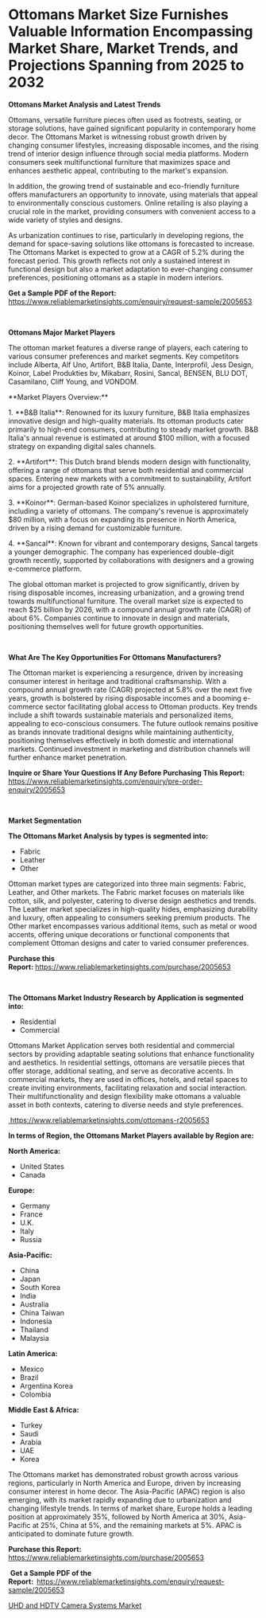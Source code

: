 <p><h1>Ottomans Market Size Furnishes Valuable Information Encompassing Market Share, Market Trends, and Projections Spanning from 2025 to 2032</h1></p><p><strong>Ottomans Market Analysis and Latest Trends</strong></p>
<p><p>Ottomans, versatile furniture pieces often used as footrests, seating, or storage solutions, have gained significant popularity in contemporary home decor. The Ottomans Market is witnessing robust growth driven by changing consumer lifestyles, increasing disposable incomes, and the rising trend of interior design influence through social media platforms. Modern consumers seek multifunctional furniture that maximizes space and enhances aesthetic appeal, contributing to the market's expansion.</p><p>In addition, the growing trend of sustainable and eco-friendly furniture offers manufacturers an opportunity to innovate, using materials that appeal to environmentally conscious customers. Online retailing is also playing a crucial role in the market, providing consumers with convenient access to a wide variety of styles and designs.</p><p>As urbanization continues to rise, particularly in developing regions, the demand for space-saving solutions like ottomans is forecasted to increase. The Ottomans Market is expected to grow at a CAGR of 5.2% during the forecast period. This growth reflects not only a sustained interest in functional design but also a market adaptation to ever-changing consumer preferences, positioning ottomans as a staple in modern interiors.</p></p>
<p><strong>Get a Sample PDF of the Report:&nbsp;</strong> <a href="https://www.reliablemarketinsights.com/enquiry/request-sample/2005653?utm_campaign=2475&utm_medium=2&utm_source=Github&utm_content=ia&utm_term=28022025&utm_id=ottomans">https://www.reliablemarketinsights.com/enquiry/request-sample/2005653</a></p>
<p>&nbsp;</p>
<p><strong>Ottomans Major Market Players</strong></p>
<p><p>The ottoman market features a diverse range of players, each catering to various consumer preferences and market segments. Key competitors include Alberta, Alf Uno, Artifort, B&B Italia, Dante, Interprofil, Jess Design, Koinor, Label Produkties bv, Mikabarr, Rosini, Sancal, BENSEN, BLU DOT, Casamilano, Cliff Young, and VONDOM.</p><p>**Market Players Overview:**</p><p>1. **B&B Italia**: Renowned for its luxury furniture, B&B Italia emphasizes innovative design and high-quality materials. Its ottoman products cater primarily to high-end consumers, contributing to steady market growth. B&B Italia's annual revenue is estimated at around $100 million, with a focused strategy on expanding digital sales channels.</p><p>2. **Artifort**: This Dutch brand blends modern design with functionality, offering a range of ottomans that serve both residential and commercial spaces. Entering new markets with a commitment to sustainability, Artifort aims for a projected growth rate of 5% annually.</p><p>3. **Koinor**: German-based Koinor specializes in upholstered furniture, including a variety of ottomans. The company's revenue is approximately $80 million, with a focus on expanding its presence in North America, driven by a rising demand for customizable furniture.</p><p>4. **Sancal**: Known for vibrant and contemporary designs, Sancal targets a younger demographic. The company has experienced double-digit growth recently, supported by collaborations with designers and a growing e-commerce platform.</p><p>The global ottoman market is projected to grow significantly, driven by rising disposable incomes, increasing urbanization, and a growing trend towards multifunctional furniture. The overall market size is expected to reach $25 billion by 2026, with a compound annual growth rate (CAGR) of about 6%. Companies continue to innovate in design and materials, positioning themselves well for future growth opportunities.</p></p>
<p>&nbsp;</p>
<p><strong>What Are The Key Opportunities For Ottomans Manufacturers?</strong></p>
<p><p>The Ottoman market is experiencing a resurgence, driven by increasing consumer interest in heritage and traditional craftsmanship. With a compound annual growth rate (CAGR) projected at 5.8% over the next five years, growth is bolstered by rising disposable incomes and a booming e-commerce sector facilitating global access to Ottoman products. Key trends include a shift towards sustainable materials and personalized items, appealing to eco-conscious consumers. The future outlook remains positive as brands innovate traditional designs while maintaining authenticity, positioning themselves effectively in both domestic and international markets. Continued investment in marketing and distribution channels will further enhance market penetration.</p></p>
<p><strong>Inquire or Share Your Questions If Any Before Purchasing This Report:</strong> <a href="https://www.reliablemarketinsights.com/enquiry/pre-order-enquiry/2005653?utm_campaign=2475&utm_medium=2&utm_source=Github&utm_content=ia&utm_term=28022025&utm_id=ottomans">https://www.reliablemarketinsights.com/enquiry/pre-order-enquiry/2005653</a></p>
<p>&nbsp;</p>
<p><strong>Market Segmentation</strong></p>
<p><strong>The Ottomans Market Analysis by types is segmented into:</strong></p>
<p><ul><li>Fabric</li><li>Leather</li><li>Other</li></ul></p>
<p><p>Ottoman market types are categorized into three main segments: Fabric, Leather, and Other markets. The Fabric market focuses on materials like cotton, silk, and polyester, catering to diverse design aesthetics and trends. The Leather market specializes in high-quality hides, emphasizing durability and luxury, often appealing to consumers seeking premium products. The Other market encompasses various additional items, such as metal or wood accents, offering unique decorations or functional components that complement Ottoman designs and cater to varied consumer preferences.</p></p>
<p><strong>Purchase this Report:&nbsp;</strong><a href="https://www.reliablemarketinsights.com/purchase/2005653?utm_campaign=2475&utm_medium=2&utm_source=Github&utm_content=ia&utm_term=28022025&utm_id=ottomans">https://www.reliablemarketinsights.com/purchase/2005653</a></p>
<p>&nbsp;</p>
<p><strong>The Ottomans Market Industry Research by Application is segmented into:</strong></p>
<p><ul><li>Residential</li><li>Commercial</li></ul></p>
<p><p>Ottomans Market Application serves both residential and commercial sectors by providing adaptable seating solutions that enhance functionality and aesthetics. In residential settings, ottomans are versatile pieces that offer storage, additional seating, and serve as decorative accents. In commercial markets, they are used in offices, hotels, and retail spaces to create inviting environments, facilitating relaxation and social interaction. Their multifunctionality and design flexibility make ottomans a valuable asset in both contexts, catering to diverse needs and style preferences.</p></p>
<p><a href="https://www.reliablemarketinsights.com/ottomans-r2005653?utm_campaign=2475&utm_medium=2&utm_source=Github&utm_content=ia&utm_term=28022025&utm_id=ottomans">&nbsp;https://www.reliablemarketinsights.com/ottomans-r2005653</a></p>
<p><strong>In terms of Region, the Ottomans Market Players available by Region are:</strong></p>
<p>
    <p> <strong> North America: </strong>
        <ul>
            <li>United States</li>
            <li>Canada</li>
        </ul>
        </p> 
    <p> <strong> Europe: </strong>
        <ul>
            <li>Germany</li>
            <li>France</li>
            <li>U.K.</li>
            <li>Italy</li>
            <li>Russia</li>
        </ul>
        </p> 
    <p> <strong> Asia-Pacific: </strong>
        <ul>
            <li>China</li>
            <li>Japan</li>
            <li>South Korea</li>
            <li>India</li>
            <li>Australia</li>
            <li>China Taiwan</li>
            <li>Indonesia</li>
            <li>Thailand</li>
            <li>Malaysia</li>
        </ul>
        </p> 
    <p> <strong> Latin America: </strong>
        <ul>
            <li>Mexico</li>
            <li>Brazil</li>
            <li>Argentina Korea</li>
            <li>Colombia</li>
        </ul>
        </p> 
    <p> <strong> Middle East & Africa: </strong>
        <ul>
            <li>Turkey</li>
            <li>Saudi</li>
            <li>Arabia</li>
            <li>UAE</li>
            <li>Korea</li>
        </ul>
    </p>
    </p>
<p><p>The Ottomans market has demonstrated robust growth across various regions, particularly in North America and Europe, driven by increasing consumer interest in home decor. The Asia-Pacific (APAC) region is also emerging, with its market rapidly expanding due to urbanization and changing lifestyle trends. In terms of market share, Europe holds a leading position at approximately 35%, followed by North America at 30%, Asia-Pacific at 25%, China at 5%, and the remaining markets at 5%. APAC is anticipated to dominate future growth.</p></p>
<p><strong>Purchase this Report: </strong><a href="https://www.reliablemarketinsights.com/purchase/2005653?utm_campaign=2475&utm_medium=2&utm_source=Github&utm_content=ia&utm_term=28022025&utm_id=ottomans">https://www.reliablemarketinsights.com/purchase/2005653</a></p>
<p>&nbsp;<strong>Get a Sample PDF of the Report:&nbsp;&nbsp;</strong><a href="https://www.reliablemarketinsights.com/enquiry/request-sample/2005653?utm_campaign=2475&utm_medium=2&utm_source=Github&utm_content=ia&utm_term=28022025&utm_id=ottomans">https://www.reliablemarketinsights.com/enquiry/request-sample/2005653</a></p>
<p><strong></strong></p>
<p><p><a href="https://github.com/saklpelzami95/Market-Research-Report-List-1/blob/main/uhd-and-hdtv-camera-systems-market.md?utm_campaign=2475&utm_medium=2&utm_source=Github&utm_content=ia&utm_term=28022025&utm_id=ottomans">UHD and HDTV Camera Systems Market</a></p></p>